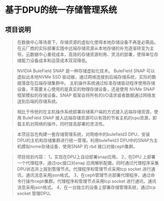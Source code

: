 <!Event Name>
# 基于DPU的统一存储管理系统

  
<!Event Introduction>
## 项目说明


> 在数据中心等场景下，存储资源的虚拟化使得本地存储设备不再是必需品。在云厂商的实际部署实践中远端存储资源从本地存储的补充逐渐转变为主导。云数据中心重视成本，高效的存储资源利用、灵活的部署，使得单位存储能力设备成本和运营成本双双降低。

> NVIDIA BuleField SNAP 是一种存储虚拟化技术。 BuleField SNAP 可以虚拟出本地NVMe SSD 驱动器，通过网络连接到后端存储系统，实际的数据落盘在后端存储集群中。 主机操作系统通过标准存储驱动程序使用存储设备，不需要关心使用的是真实的物理存储设备，还是使用 NVMe SNAP 框架模拟的存储设备。SNAP 框架会将所有的I/O请求或者数据通过网络发送到后端的存储系统。

> 相比于传统的在主机操作系统部署存储客户端的方式接入远端存储资源，使用 BuleField SNAP 接入远端存储资源可以有效的节省主机的cpu资源，卸载主机对网络的操作，同时提高部署的灵活性。

> 本项目旨在构建一套存储管理系统，对网络中的bulefield3 DPU、安装DPU的主机和存储集群进行统一管理。利用bulefield3 DPU中的SNAP为主机模拟nvme存储设备，使用SNAP 的 rbd 接口对接ceph集群。


> 项目规划内容：
1，实现在DPU上自动部署snap应用。
2，在DPU 上部署一个代理程序，通过rpc接口对snap 应用解析配置。同时通过代理程序采集DPU状态并上报到管理节点。代理程序和管理节点采用tcp socket 进行通讯，通讯消息采用json格式。
3，在ceph管理节点部署代理程序，通过命令行操作ceph集群。代理程序和管理节点采用tcp socket 进行通讯，通讯消息采用json格式。
4，在一台独立的设备上部署存储管理系统，通过tcp socket 管理DPU。


  
